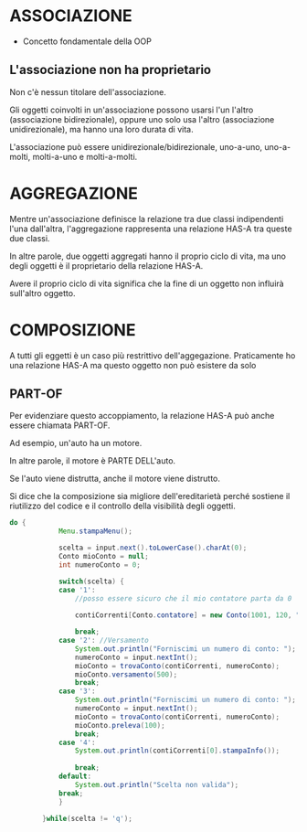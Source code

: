 # ASSOCIAZIONE
- Concetto fondamentale della OOP

## L'associazione non ha proprietario

Non c'è nessun titolare dell'associazione. 

Gli oggetti coinvolti in un'associazione possono usarsi l'un l'altro (associazione bidirezionale), oppure uno solo usa l'altro (associazione unidirezionale), ma hanno una loro durata di vita. 

L'associazione può essere unidirezionale/bidirezionale, uno-a-uno, uno-a-molti, molti-a-uno e molti-a-molti.


# AGGREGAZIONE
Mentre un'associazione definisce la relazione tra due classi indipendenti l'una dall'altra, l'aggregazione rappresenta una relazione HAS-A tra queste due classi. 

In altre parole, due oggetti aggregati hanno il proprio ciclo di vita, ma uno degli oggetti è il proprietario della relazione HAS-A. 

Avere il proprio ciclo di vita significa che la fine di un oggetto non influirà sull'altro oggetto.


# COMPOSIZIONE
A tutti gli eggetti è un caso più restrittivo dell'aggegazione.
Praticamente ho una relazione HAS-A ma questo oggetto non può esistere da solo

## PART-OF

Per evidenziare questo accoppiamento, la relazione HAS-A può anche essere chiamata PART-OF. 

Ad esempio, un'auto ha un motore. 

In altre parole, il motore è PARTE DELL'auto. 

Se l'auto viene distrutta, anche il motore viene distrutto. 

Si dice che la composizione sia migliore dell'ereditarietà perché sostiene il riutilizzo del codice e il controllo della visibilità degli oggetti.

```java
do {
			Menu.stampaMenu();

			scelta = input.next().toLowerCase().charAt(0);
			Conto mioConto = null;
			int numeroConto = 0;

			switch(scelta) {
			case '1':
				//posso essere sicuro che il mio contatore parta da 0
				
				contiCorrenti[Conto.contatore] = new Conto(1001, 120, "Laura Gialli", d);

				break;
			case '2': //Versamento
				System.out.println("Forniscimi un numero di conto: ");
				numeroConto = input.nextInt();
				mioConto = trovaConto(contiCorrenti, numeroConto);
				mioConto.versamento(500);		
				break;
			case '3':
				System.out.println("Forniscimi un numero di conto: ");
				numeroConto = input.nextInt();
				mioConto = trovaConto(contiCorrenti, numeroConto);
				mioConto.preleva(100);
				break;
			case '4':
				System.out.println(contiCorrenti[0].stampaInfo());
				
				break;
			default:
				System.out.println("Scelta non valida");
			break;
			}
			
		}while(scelta != 'q');

```
